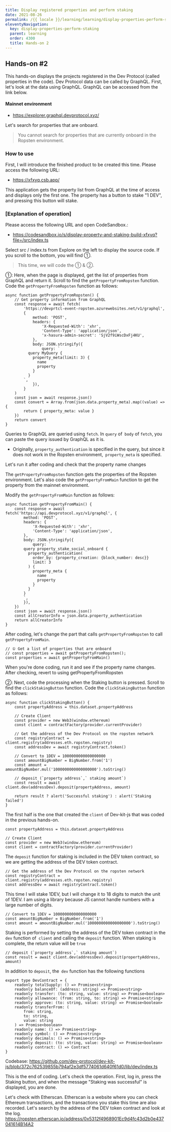 ```yaml
---
title: Display registered properties and perform staking
date: 2021-08-26
permalink: /{{ locale }}/learning/learning/display-properties-perform-staking/index.html
eleventyNavigation:
  key: display-properties-perform-staking
  parent: learning
  order: 4300
  title: Hands-on 2
---
```


## Hands-on #2

This hands-on displays the projects registered in the Dev Protocol (called properties in the code). Dev Protocol data can be called by GraphQL. First, let's look at the data using GraphQL. GraphQL can be accessed from the link below.

#### Mainnet environment

- https://explorer.graphql.devprotocol.xyz/

Let's search for properties that are onboard.

> You cannot search for properties that are currently onboard in the Ropsten environment.

### How to use

First, I will introduce the finished product to be created this time. Please access the following URL:

- https://xfxyq.csb.app/

This application gets the property list from GraphQL at the time of access and displays only the first one. The property has a button to stake "1 DEV", and pressing this button will stake.

### [Explanation of operation]

Please access the following URL and open CodeSandbox.:

- https://codesandbox.io/s/display-property-and-staking-build-xfxyq?file=/src/index.ts

Select src / index.ts from Explore on the left to display the source code.
If you scroll to the bottom, you will find ①.

> This time, we will code the ① & ②.

①: Here, when the page is displayed, get the list of properties from GraphQL and return it. Scroll to find the `getPropertyFromRopsten` function. Code the `getPropertyFromRopsten` function as follows:

```tsx
async function getPropertyFromRopsten() {
	// Get property information from GraphQL
	const response = await fetch(
		'https://devprtcl-event-ropsten.azurewebsites.net/v1/graphql',
		{
			method: 'POST',
			headers: {
				'X-Requested-With': 'xhr',
				'Content-Type': 'application/json',
				'x-hasura-admin-secret': 'SjV2f9iWscDxFj4KU',
			},
			body: JSON.stringify({
				query: `
          query MyQuery {
            property_meta(limit: 3) {
              name
              property
            }
          }
        `,
			}),
		}
	)
	const json = await response.json()
	const convert = Array.from(json.data.property_meta).map((value) => {
		return { property_meta: value }
	})
	return convert
}
```

Queries to GraphQL are queried using `fetch`. In `query` of` body` of `fetch`, you can paste the query issued by GraphQL as it is.

- Originally, `property_authentication` is specified in the query, but since it does not work in the Ropsten environment,` property_meta` is specified.

Let's run it after coding and check that the property name changes

The `getPropertyFromRopsten` function gets the properties of the Ropsten environment. Let's also code the `getPropertyFromMain` function to get the property from the mainnet environment.

Modify the `getPropertyFromMain` function as follows:

```tsx
async function getPropertyFromMain() {
	const response = await fetch('https://api.devprotocol.xyz/v1/graphql', {
		method: 'POST',
		headers: {
			'X-Requested-With': 'xhr',
			'Content-Type': 'application/json',
		},
		body: JSON.stringify({
			query: `
        query property_stake_social_onboard {
          property_authentication(
            order_by: {property_creation: {block_number: desc}}
            limit: 3
          ) {
            property_meta {
              name
              property
            }
          }
        }
        `,
		}),
	})
	const json = await response.json()
	const allCreatorInfo = json.data.property_authentication
	return allCreatorInfo
}
```

After coding, let's change the part that calls `getPropertyFromRopsten` to call` getPropertyFromMain`.

```tsx
// ① Get a list of properties that are onboard
// const properties = await getPropertyFromRopsten();
const properties = await getPropertyFromMain()
```

When you're done coding, run it and see if the property name changes.
After checking, revert to using getPropertyFromRopsten

②: Next, code the processing when the Staking button is pressed. Scroll to find the `clickStakingButton` function. Code the `clickStakingButton` function as follows:

```tsx
async function clickStakingButton() {
	const propertyAddress = this.dataset.propertyAddress

	// Create Client
	const provider = new Web3(window.ethereum)
	const client = contractFactory(provider.currentProvider)

	// Get the address of the Dev Protocol on the ropsten network
	const registryContract = client.registry(addresses.eth.ropsten.registry)
	const addressDev = await registryContract.token()

	// Convert to 1DEV = 1000000000000000000
	const amountBigNumber = BigNumber.from('1')
	const amount = amountBigNumber.mul('1000000000000000000').toString()

	// deposit (`property address`,` staking amount`)
	const result = await client.dev(addressDev).deposit(propertyAddress, amount)

	return result ? alert('Successful staking') : alert('Staking failed')
}
```

The first half is the one that created the `client` of Dev-kit-js that was coded in the previous hands-on.

```tsx
const propertyAddress = this.dataset.propertyAddress

// Create Client
const provider = new Web3(window.ethereum)
const client = contractFactory(provider.currentProvider)
```

The `deposit` function for staking is included in the DEV token contract, so we are getting the address of the DEV token contract.

```tsx
// Get the address of the Dev Protocol on the ropsten network
const registryContract = client.registry(addresses.eth.ropsten.registry)
const addressDev = await registryContract.token()
```

This time I will stake 1DEV, but I will change it to 18 digits to match the unit of 1DEV.
I am using a library because JS cannot handle numbers with a large number of digits.

```tsx
// Convert to 1DEV = 1000000000000000000
const amountBigNumber = BigNumber.from('1')
const amount = amountBigNumber.mul('1000000000000000000').toString()
```

Staking is performed by setting the address of the DEV token contract in the `dev` function of` client` and calling the `deposit` function. When staking is complete, the return value will be `true`

```tsx
// deposit (`property address`,` staking amount`)
const result = await client.dev(addressDev).deposit(propertyAddress, amount)
```

In addition to `deposit`, the` dev` function has the following functions

```tsx
export type DevContract = {
	readonly totalSupply: () => Promise<string>
	readonly balanceOf: (address: string) => Promise<string>
	readonly transfer: (to: string, value: string) => Promise<boolean>
	readonly allowance: (from: string, to: string) => Promise<string>
	readonly approve: (to: string, value: string) => Promise<boolean>
	readonly transferFrom: (
		from: string,
		to: string,
		value: string
	) => Promise<boolean>
	readonly name: () => Promise<string>
	readonly symbol: () => Promise<string>
	readonly decimals: () => Promise<string>
	readonly deposit: (to: string, value: string) => Promise<boolean>
	readonly contract: () => Contract
}
```

Codebase: https://github.com/dev-protocol/dev-kit-js/blob/372c762539855b794af2e3df5774061d640f61d0/lib/dev/index.ts

This is the end of coding. Let's check the operation.
First, log in, press the Staking button, and when the message "Staking was successful" is displayed, you are done.

Let's check with Etherscan. Etherscan is a website where you can check Ethereum transactions, and the transactions you stake this time are also recorded. Let's search by the address of the DEV token contract and look at the log.
https://ropsten.etherscan.io/address/0x5312f4968901Ec9d4fc43d2b0e437041614B14A2
